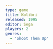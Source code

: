 ```yaml
---
type: game
title: Kolibri
released: 1995
editor: Sega
players: 2
genres:
  - 'Shoot Them Up'
---
```

